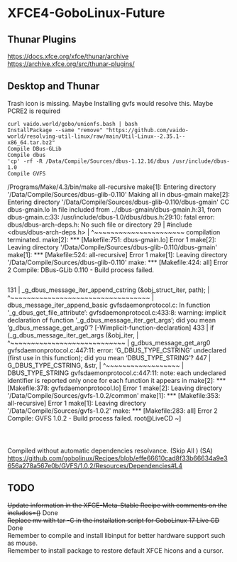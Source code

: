 # XFCE4-GoboLinux-Future

## Thunar Plugins
https://docs.xfce.org/xfce/thunar/archive  
https://archive.xfce.org/src/thunar-plugins/  

## Desktop and Thunar
Trash icon is missing.
Maybe Installing gvfs would resolve this.
Maybe PCRE2 is required
```
curl vaido.world/gobo/unionfs.bash | bash
InstallPackage --same "remove" "https://github.com/vaido-world/resolving-util-linux/raw/main/Util-Linux--2.35.1--x86_64.tar.bz2"
Compile DBus-GLib
Compile dbus
'cp' -rf -R /Data/Compile/Sources/dbus-1.12.16/dbus /usr/include/dbus-1.0 
Compile GVFS

```
/Programs/Make/4.3/bin/make  all-recursive
make[1]: Entering directory '/Data/Compile/Sources/dbus-glib-0.110'
Making all in dbus-gmain
make[2]: Entering directory '/Data/Compile/Sources/dbus-glib-0.110/dbus-gmain'
  CC       dbus-gmain.lo
In file included from ../dbus-gmain/dbus-gmain.h:31,
                 from dbus-gmain.c:33:
/usr/include/dbus-1.0/dbus/dbus.h:29:10: fatal error: dbus/dbus-arch-deps.h: No such file or directory
   29 | #include <dbus/dbus-arch-deps.h>
      |          ^~~~~~~~~~~~~~~~~~~~~~~
compilation terminated.
make[2]: *** [Makefile:751: dbus-gmain.lo] Error 1
make[2]: Leaving directory '/Data/Compile/Sources/dbus-glib-0.110/dbus-gmain'
make[1]: *** [Makefile:524: all-recursive] Error 1
make[1]: Leaving directory '/Data/Compile/Sources/dbus-glib-0.110'
make: *** [Makefile:424: all] Error 2
Compile: DBus-GLib 0.110 - Build process failed.

```

```
  131 |    _g_dbus_message_iter_append_cstring (&obj_struct_iter, path);
      |    ^~~~~~~~~~~~~~~~~~~~~~~~~~~~~~~~~~~
      |    dbus_message_iter_append_basic
gvfsdaemonprotocol.c: In function ‘_g_dbus_get_file_attribute’:
gvfsdaemonprotocol.c:433:8: warning: implicit declaration of function ‘_g_dbus_message_iter_get_args’; did you mean ‘g_dbus_message_get_arg0’? [-Wimplicit-function-declaration]
  433 |    if (_g_dbus_message_iter_get_args (&obj_iter,
      |        ^~~~~~~~~~~~~~~~~~~~~~~~~~~~~
      |        g_dbus_message_get_arg0
gvfsdaemonprotocol.c:447:11: error: ‘G_DBUS_TYPE_CSTRING’ undeclared (first use in this function); did you mean ‘DBUS_TYPE_STRING’?
  447 |           G_DBUS_TYPE_CSTRING, &str,
      |           ^~~~~~~~~~~~~~~~~~~
      |           DBUS_TYPE_STRING
gvfsdaemonprotocol.c:447:11: note: each undeclared identifier is reported only once for each function it appears in
make[2]: *** [Makefile:378: gvfsdaemonprotocol.lo] Error 1
make[2]: Leaving directory '/Data/Compile/Sources/gvfs-1.0.2/common'
make[1]: *** [Makefile:353: all-recursive] Error 1
make[1]: Leaving directory '/Data/Compile/Sources/gvfs-1.0.2'
make: *** [Makefile:283: all] Error 2
Compile: GVFS 1.0.2 - Build process failed.
root@LiveCD ~]

```



```
Compiled without automatic dependencies resolvance.  (Skip All ) (SA)
https://github.com/gobolinux/Recipes/blob/effe66610cad8f33b66634a9e3656a278a567e0b/GVFS/1.0.2/Resources/Dependencies#L4


## TODO
~~Update information in the XFCE-Meta-Stable Recipe with comments on the includes=()~~ Done  
~~Replace mv with tar -C in the installation script for GoboLinux 17 Live CD~~ Done  
Remember to compile and install libinput for better hardware support such as mouse.  
Remember to install package to restore default XFCE hicons and a cursor. 
